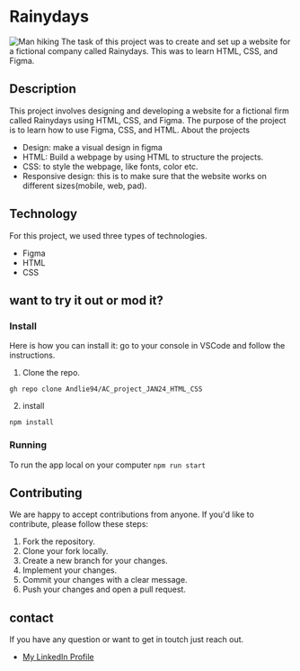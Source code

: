 # Rainydays
![Man hiking](https://images.unsplash.com/photo-1502126324834-38f8e02d7160?q=80&w=2940&auto=format&fit=crop&ixlib=rb-4.0.3&ixid=M3wxMjA3fDB8MHxwaG90by1wYWdlfHx8fGVufDB8fHx8fA%3D%3D)
The task of this project was to create and set up a website for a fictional company called Rainydays. This was to learn HTML, CSS, and Figma.
## Description
This project involves designing and developing a website for a fictional firm called Rainydays using HTML, CSS, and Figma. The purpose of the project is to learn how to use Figma, CSS, and HTML.
About the projects
+ Design: make a visual design in figma
+ HTML: Build a webpage by using HTML to structure the projects.
+ CSS: to style the webpage, like fonts, color etc.
+ Responsive design: this is to make sure that the website works on different sizes(mobile, web, pad).
  
## Technology
For this project, we used three types of technologies.
+ Figma
+ HTML
+ CSS
## want to try it out or mod it?
### Install
Here is how you can install it: go to your console in VSCode and follow the instructions.
1. Clone the repo.
   
`gh repo clone Andlie94/AC_project_JAN24_HTML_CSS`

2. install

`npm install`

### Running
To run the app local on your computer
`npm run start`

## Contributing
We are happy to accept contributions from anyone. If you'd like to contribute, please follow these steps:

1. Fork the repository.
2. Clone your fork locally.
3. Create a new branch for your changes.
4. Implement your changes.
5. Commit your changes with a clear message.
6. Push your changes and open a pull request.

## contact 
If you have any question or want to get in toutch just reach out. 
+ [My LinkedIn Profile](https://no.linkedin.com/in/andré-strøm-55b425134?trk=people-guest_people_search-card)




